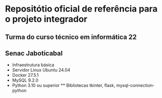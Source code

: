 # Repositótio oficial de referência para o projeto integrador
## Turma do curso técnico em informática 22 
## Senac Jaboticabal

* Infraestrutura básica
* Servidor Linux Ubuntu 24.04
* Docker 27.5.1
* MySQL 9.2.0
* Python 3.10 ou superior
** Bibliotecas tkinter, flask, mysql-connection-python
